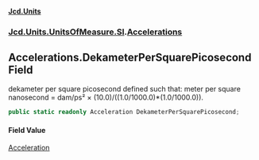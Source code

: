 #### [Jcd.Units](index.md 'index')

### [Jcd.Units.UnitsOfMeasure.SI](Jcd.Units.UnitsOfMeasure.SI.md 'Jcd.Units.UnitsOfMeasure.SI').[Accelerations](Accelerations.md 'Jcd.Units.UnitsOfMeasure.SI.Accelerations')

## Accelerations.DekameterPerSquarePicosecond Field

dekameter per square picosecond defined such that: meter per square nanosecond = dam/ps² ×
(10.0)/((1.0/1000.0)*(1.0/1000.0)).

```csharp
public static readonly Acceleration DekameterPerSquarePicosecond;
```

#### Field Value

[Acceleration](Acceleration.md 'Jcd.Units.UnitTypes.Acceleration')